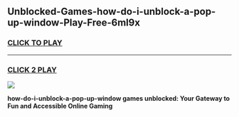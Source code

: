 
## Unblocked-Games-how-do-i-unblock-a-pop-up-window-Play-Free-6ml9x
<h3>
<a href="https://premium76.site?title=how-do-i-unblock-a-pop-up-window&ref=18A1">CLICK TO PLAY</a></h3>
<hr>

<h3>
<a href="https://premium76.site?title=how-do-i-unblock-a-pop-up-window&ref=18A1">CLICK 2 PLAY</a>
  
</h3>

<a href="https://premium76.site?title=how-do-i-unblock-a-pop-up-window&ref=18A1"><img src="https://clearcache.store/games.png"></a>


**how-do-i-unblock-a-pop-up-window games unblocked: Your Gateway to Fun and Accessible Online Gaming**
